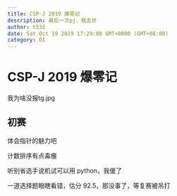 ```yaml
---
title: CSP-J 2019 爆零记
description: 最后一次pj，我去世
author: t532
date: Sat Oct 19 2019 17:29:00 GMT+0800 (GMT+08:00)
category: OI
---
```


# CSP-J 2019 爆零记

我为啥没报tg.jpg

## 初赛

体会指针的魅力吧

计数排序有点毒瘤

听别省选手说机试可以用 python，我傻了

一道选择题眼瞎看错，估分 92.5，那没事了，等复赛被吊打
